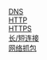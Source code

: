 

&emsp; [DNS](docs/network/DNS.md)  
&emsp; [HTTP](/docs/network/HTTP.md)  
&emsp; [HTTPS](/docs/network/HTTPS.md)  
&emsp; [长/短连接](/docs/network/connection.md)   
&emsp; [网络抓包](/docs/network/wireshark.md)  


<!-- 

IP、TCP和DNS与HTTP的密切关系
https://www.cnblogs.com/it-cen/p/4899692.html
-->